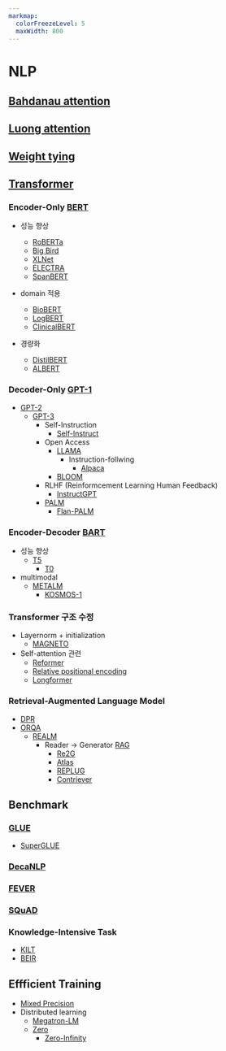 ```yaml
---
markmap:
  colorFreezeLevel: 5
  maxWidth: 800
---
```

# NLP

## [Bahdanau attention](https://arxiv.org/abs/1409.0473)

## [Luong attention](https://arxiv.org/abs/1508.04025)

## [Weight tying](https://arxiv.org/abs/1608.05859)

## [Transformer](https://arxiv.org/abs/1706.03762)

### Encoder-Only [BERT](https://arxiv.org/abs/1810.04805)
- 성능 향상
  - [RoBERTa](https://arxiv.org/abs/1907.11692)
  - [Big Bird](https://arxiv.org/abs/2007.14062)
  - [XLNet](https://arxiv.org/abs/1906.08237)
  - [ELECTRA](https://arxiv.org/abs/2003.10555)
  - [SpanBERT](https://arxiv.org/abs/1907.10529)

- domain 적용
  - [BioBERT](https://arxiv.org/abs/1901.08746)
  - [LogBERT](https://arxiv.org/abs/2103.04475)
  - [ClinicalBERT](https://arxiv.org/abs/1904.05342)

- 경량화
  - [DistilBERT](https://arxiv.org/abs/1910.01108)
  - [ALBERT](https://arxiv.org/abs/1909.11942)


### Decoder-Only [GPT-1](https://openai.com/research/language-unsupervised)
- [GPT-2](https://d4mucfpksywv.cloudfront.net/better-language-models/language-models.pdf)
  - [GPT-3](https://arxiv.org/abs/2005.14165)
    - Self-Instruction
      - [Self-Instruct](https://arxiv.org/abs/2212.10560)
    - Open Access
      - [LLAMA](https://arxiv.org/abs/2302.13971)
        - Instruction-follwing
          - [Alpaca](https://crfm.stanford.edu/2023/03/13/alpaca.html)
      - [BLOOM](https://arxiv.org/abs/2211.05100)
    - RLHF (Reinformcement Learning Human Feedback)
      - [InstructGPT](https://arxiv.org/abs/2203.02155)
    - [PALM](https://arxiv.org/abs/2204.02311)
      - [Flan-PALM](https://arxiv.org/abs/2210.11416)

### Encoder-Decoder [BART](https://arxiv.org/abs/1910.13461)
- 성능 향상
  - [T5](https://arxiv.org/abs/1910.10683)
    - [T0](https://arxiv.org/abs/2110.08207)
- multimodal
  - [METALM](https://arxiv.org/abs/2206.06336)
    - [KOSMOS-1](https://arxiv.org/abs/2302.14045)

### Transformer 구조 수정
- Layernorm + initialization
  - [MAGNETO](https://arxiv.org/abs/2210.06423)
- Self-attention 관련
  - [Reformer](https://arxiv.org/abs/2001.04451)
  - [Relative positional encoding](https://arxiv.org/abs/1803.02155)
  - [Longformer](https://arxiv.org/abs/2004.05150)

### Retrieval-Augmented Language Model
- [DPR](https://arxiv.org/abs/2004.04906)
- [ORQA](https://arxiv.org/abs/2108.13817)
  - [REALM](https://arxiv.org/abs/2002.08909)
    - Reader -> Generator [RAG](https://arxiv.org/abs/2005.11401)
      - [Re2G](https://arxiv.org/abs/2207.06300)
      - [Atlas](https://arxiv.org/abs/2208.03299)
      - [REPLUG](https://arxiv.org/abs/2301.12652)
      - [Contriever](https://arxiv.org/abs/2112.09118)
  



## Benchmark
### [GLUE](https://arxiv.org/abs/1804.07461)
- [SuperGLUE](https://arxiv.org/abs/1905.00537)

### [DecaNLP](https://arxiv.org/abs/1806.08730)

### [FEVER](https://arxiv.org/abs/1803.05355)

### [SQuAD](https://arxiv.org/abs/1606.05250)

### Knowledge-Intensive Task 
  - [KILT](https://arxiv.org/abs/2009.02252)
  - [BEIR](https://arxiv.org/abs/2104.08663)


## Effficient Training
- [Mixed Precision](https://arxiv.org/abs/1710.03740)
- Distributed learning
  - [Megatron-LM](https://arxiv.org/abs/1909.08053)
  - [Zero](https://arxiv.org/abs/1910.02054)
    - [Zero-Infinity](https://arxiv.org/abs/2104.07857)